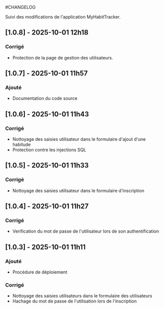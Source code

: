 #CHANGELOG 

Suivi des modifications de l'application MyHabitTracker.

## [1.0.8] - 2025-10-01 12h18
### Corrigé 
- Protection de la page de gestion des utilisateurs.

## [1.0.7] - 2025-10-01 11h57
### Ajouté 
- Documentation du code source

## [1.0.6] - 2025-10-01 11h43
### Corrigé
- Nottoyage des saisies utilisateur dans le formulaire d'ajout d'une habitude
- Protection contre les injections SQL

## [1.0.5] - 2025-10-01 11h33
### Corrigé
- Nottoyage des saisies utilisateur dans le formulaire d'inscription


## [1.0.4] - 2025-10-01 11h27

### Corrigé
- Verification du mot de passe de l'utilisateur lors de son authentification

## [1.0.3] - 2025-10-01 11h11
### Ajouté
- Procédure de déploiement 
### Corrigé
- Nottoyage des saisies utilisateurs dans le formulaire des utilisateurs
- Hachage du mot de passe de l'utilisation lors de l'inscription
